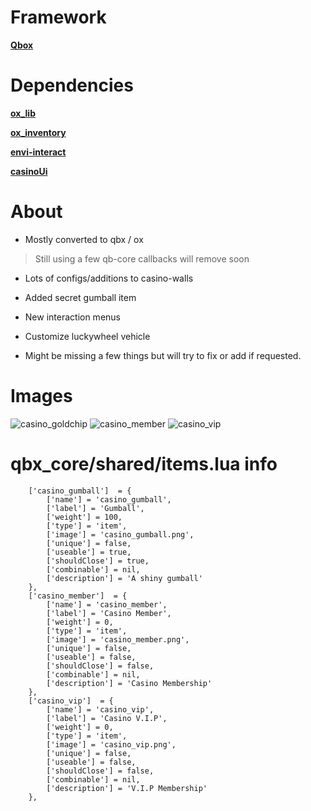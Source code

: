
# Framework
**[Qbox](https://github.com/Qbox-project)** 

# Dependencies
**[ox_lib](https://github.com/overextended/ox_lib)** 

**[ox_inventory](https://github.com/overextended/ox_inventory)**

**[envi-interact](https://github.com/Envi-Scripts/envi-interact)** 

**[casinoUi](https://github.com/dojwun/casinoUi)**

# About
- Mostly converted to qbx / ox
> Still using a few qb-core callbacks will remove soon

- Lots of configs/additions to casino-walls

- Added secret gumball item

- New interaction menus



- Customize luckywheel vehicle

- Might be missing a few things but will try to fix or add if requested.

# Images
![casino_goldchip](https://i.imgur.com/7NPjx6H.png)
![casino_member](https://i.imgur.com/SOxFphs.png)
![casino_vip](https://i.imgur.com/nBvSini.png)


# qbx_core/shared/items.lua info 
```
	['casino_gumball']  = {
		['name'] = 'casino_gumball',
		['label'] = 'Gumball',
		['weight'] = 100,
		['type'] = 'item',
		['image'] = 'casino_gumball.png',
		['unique'] = false, 	
		['useable'] = true,
		['shouldClose'] = true,
		['combinable'] = nil,  
		['description'] = 'A shiny gumball'
	},
	['casino_member']  = {
		['name'] = 'casino_member',
		['label'] = 'Casino Member', 
		['weight'] = 0, 	
		['type'] = 'item', 	
		['image'] = 'casino_member.png', 	
		['unique'] = false, 	
		['useable'] = false, 
		['shouldClose'] = false, 
		['combinable'] = nil,  
		['description'] = 'Casino Membership'
	},
	['casino_vip']  = {
		['name'] = 'casino_vip',
		['label'] = 'Casino V.I.P', 
		['weight'] = 0, 	
		['type'] = 'item', 	
		['image'] = 'casino_vip.png', 	
		['unique'] = false, 	
		['useable'] = false, 
		['shouldClose'] = false, 
		['combinable'] = nil,  
		['description'] = 'V.I.P Membership'
	},
```


